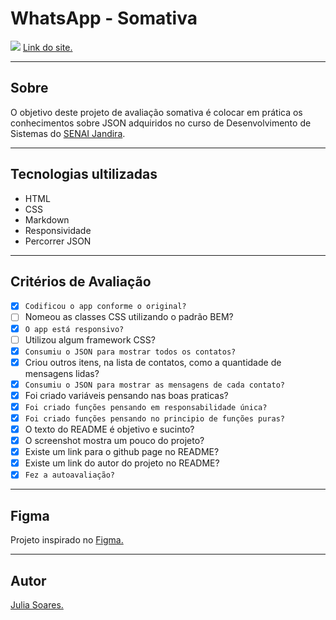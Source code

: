 # WhatsApp - Somativa
![](./img/screenshot-whatsapp.png)
[Link do site.](https://xul14.github.io/whatsApp-senai-1-2023/ds2t/julia_soares_de_almeida/s)

------
## Sobre
O objetivo deste projeto de avaliação somativa é colocar em prática os conhecimentos sobre JSON adquiridos no curso de Desenvolvimento de Sistemas do [SENAI Jandira](https://jandira.sp.senai.br/).

-----
## Tecnologias ultilizadas
- HTML
- CSS
- Markdown
- Responsividade
- Percorrer JSON

------

## Critérios de Avaliação
- [X] `Codificou o app conforme o original?`
- [ ] Nomeou as classes CSS utilizando o padrão BEM?
- [X] `O app está responsivo?`
- [ ] Utilizou algum framework CSS?
- [X] `Consumiu o JSON para mostrar todos os contatos?`
- [X] Criou outros itens, na lista de contatos, como a quantidade de mensagens lidas?
- [X] `Consumiu o JSON para mostrar as mensagens de cada contato?`
- [X] Foi criado variáveis pensando nas boas praticas?
- [X] `Foi criado funções pensando em responsabilidade única?`
- [X] `Foi criado funções pensando no principio de funções puras?`
- [X] O texto do README é objetivo e sucinto?
- [X] O screenshot mostra um pouco do projeto?
- [X] Existe um link para o github page no README?
- [X] Existe um link do autor do projeto no README?
- [X] `Fez a autoavaliação?`
  
-----
## Figma

Projeto inspirado no [Figma.](https://www.figma.com/file/x3IgYfV68XfqmIvByoZ43E/WhatsApp-somativa?node-id=0%3A1&t=pDvrDXsRZHpPceqy-0)

----- 
## Autor

[Julia Soares.](https://github.com/Xul14)
